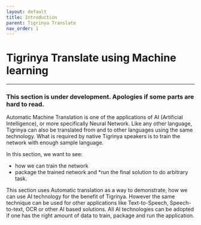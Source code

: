 ```yaml
---
layout: default
title: Introduction
parent: Tigrinya Translate
nav_order: 1
---
```

# Tigrinya Translate using Machine learning
---

### This section is under development. Apologies if some parts are hard to read.

Automatic Machine Translation is one of the applications of AI (Artificial Intelligence), or more specifically Neural Network. Like any other
language, Tigrinya can also be translated from and to other languages using the same technology. What is required by native Tigrinya speakers is to train
the network with enough sample language.

In this section, we want to see:
* how we can train the network
* package the trained network and
 *run the final solution to do arbitrary task.

 This section
uses Automatic translation as a way to demonstrate, how we can use AI technology for the benefit of Tigrinya. However the same technique can be used for other
applications like Text-to-Speech, Speech-to-text, OCR or other AI based solutions. All AI technologies can be adopted if one has the right amount of data to
train, package and run the application.